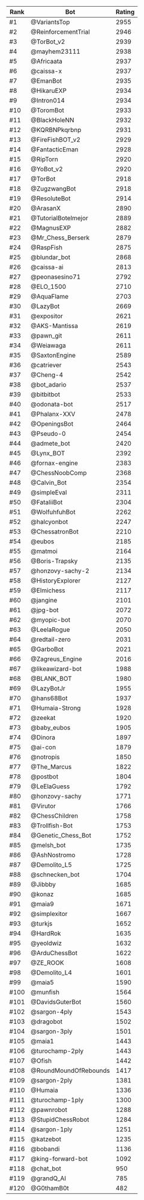 Rank|Bot|Rating
---|---|---
#1|@VariantsTop|2955
#2|@ReinforcementTrial|2946
#3|@TorBot_v2|2939
#4|@mayhem23111|2938
#5|@Africaata|2937
#6|@caissa-x|2937
#7|@EmanBot|2935
#8|@HikaruEXP|2934
#9|@Intron014|2934
#10|@ToromBot|2933
#11|@BlackHoleNN|2932
#12|@KQRBNPkqrbnp|2931
#13|@FireFishBOT_v2|2929
#14|@FantacticEman|2928
#15|@RipTorn|2920
#16|@YoBot_v2|2920
#17|@TorBot|2918
#18|@ZugzwangBot|2918
#19|@ResoluteBot|2914
#20|@ArasanX|2890
#21|@TutorialBotelmejor|2889
#22|@MagnusEXP|2882
#23|@Mr_Chess_Berserk|2879
#24|@RaspFish|2875
#25|@blundar_bot|2868
#26|@caissa-ai|2813
#27|@peonasesino71|2792
#28|@ELO_1500|2710
#29|@AquaFlame|2703
#30|@LazyBot|2669
#31|@expositor|2621
#32|@AKS-Mantissa|2619
#33|@pawn_git|2611
#34|@Weiawaga|2611
#35|@SaxtonEngine|2589
#36|@catriever|2543
#37|@Cheng-4|2542
#38|@bot_adario|2537
#39|@bitbitbot|2533
#40|@odonata-bot|2517
#41|@Phalanx-XXV|2478
#42|@OpeningsBot|2464
#43|@Pseudo-0|2454
#44|@admete_bot|2420
#45|@Lynx_BOT|2392
#46|@fornax-engine|2383
#47|@ChessNoobComp|2368
#48|@Calvin_Bot|2354
#49|@simpleEval|2311
#50|@FataliiBot|2304
#51|@WolfuhfuhBot|2262
#52|@halcyonbot|2247
#53|@ChessatronBot|2210
#54|@eubos|2185
#55|@matmoi|2164
#56|@Boris-Trapsky|2135
#57|@honzovy-sachy-2|2134
#58|@HistoryExplorer|2127
#59|@Elmichess|2117
#60|@jangine|2101
#61|@jpg-bot|2072
#62|@myopic-bot|2070
#63|@LeelaRogue|2050
#64|@redtail-zero|2031
#65|@GarboBot|2021
#66|@Zagreus_Engine|2016
#67|@likeawizard-bot|1988
#68|@BLANK_BOT|1980
#69|@LazyBotJr|1955
#70|@hans68Bot|1937
#71|@Humaia-Strong|1928
#72|@zeekat|1920
#73|@baby_eubos|1905
#74|@Dinora|1897
#75|@ai-con|1879
#76|@notropis|1850
#77|@The_Marcus|1822
#78|@postbot|1804
#79|@LeElaGuess|1792
#80|@honzovy-sachy|1771
#81|@Virutor|1766
#82|@ChessChildren|1758
#83|@Trollfish-Bot|1753
#84|@Genetic_Chess_Bot|1752
#85|@melsh_bot|1735
#86|@AshNostromo|1728
#87|@Demolito_L5|1725
#88|@schnecken_bot|1704
#89|@Jibbby|1685
#90|@konaz|1685
#91|@maia9|1671
#92|@simplexitor|1667
#93|@turkjs|1652
#94|@HardRok|1635
#95|@yeoldwiz|1632
#96|@ArduChessBot|1622
#97|@ZE_ROOK|1608
#98|@Demolito_L4|1601
#99|@maia5|1590
#100|@munfish|1564
#101|@DavidsGuterBot|1560
#102|@sargon-4ply|1543
#103|@dragobot|1502
#104|@sargon-3ply|1501
#105|@maia1|1443
#106|@turochamp-2ply|1443
#107|@Ofish|1442
#108|@RoundMoundOfRebounds|1417
#109|@sargon-2ply|1381
#110|@Humaia|1336
#111|@turochamp-1ply|1300
#112|@pawnrobot|1288
#113|@StupidChessRobot|1284
#114|@sargon-1ply|1251
#115|@katzebot|1235
#116|@bobandi|1136
#117|@king-forward-bot|1092
#118|@chat_bot|950
#119|@grandQ_AI|785
#120|@G0thamB0t|482
